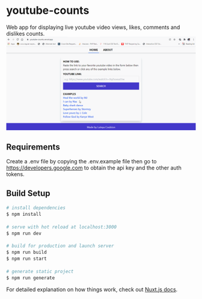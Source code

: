 # youtube-counts
Web app for displaying live youtube video views, likes, comments and dislikes counts.
![Demo](demo.gif)


## Requirements
Create a .env file by copying the .env.example file then go to https://developers.google.com to obtain the api key and the other auth tokens.
## Build Setup

```bash
# install dependencies
$ npm install

# serve with hot reload at localhost:3000
$ npm run dev

# build for production and launch server
$ npm run build
$ npm run start

# generate static project
$ npm run generate
```

For detailed explanation on how things work, check out [Nuxt.js docs](https://nuxtjs.org).
